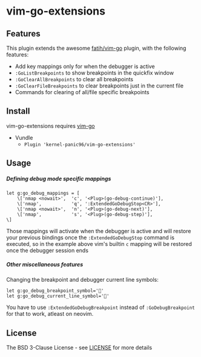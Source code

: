 # vim-go-extensions

## Features

This plugin extends the awesome [fatih/vim-go](https://github.com/fatih/vim-go) plugin, with the following features:

* Add key mappings only for when the debugger is active
* `:GoListBreakpoints` to show breakpoints in the quickfix window
* `:GoClearAllBreakpoints` to clear all breakpoints
* `:GoClearFileBreakpoints` to clear breakpoints just in the current file
* Commands for clearing of all/file specific breakpoints

## Install

vim-go-extensions requires [vim-go](https://github.com/fatih/vim-go)

* Vundle
    * `Plugin 'kernel-panic96/vim-go-extensions'`

## Usage

##### Defining debug mode specific mappings

```vimscript
let g:go_debug_mappings = [
    \['nmap <nowait>',  'c', '<Plug>(go-debug-continue)'],
    \['nmap',           'q', ':ExtendedGoDebugStop<CR>'],
    \['nmap <nowait>',  'n', '<Plug>(go-debug-next)'],
    \['nmap',           's', '<Plug>(go-debug-step)'],
\]
```
Those mappings will activate when the debugger is active and will restore your previous
bindings once the `:ExtendedGoDebugStop` command is executed, so in the example above vim's builtin `c` mapping will
be restored once the debugger session ends


##### Other miscellaneous features

Changing the breakpoint and debugger current line  symbols:

```
let g:go_debug_breakpoint_symbol='👻'
let g:go_debug_current_line_symbol='💩'
```

You have to use `:ExtendedGoDebugBreakpoint` instead of `:GoDebugBreakpoint` for that to work,
atleast on neovim.

## License

The BSD 3-Clause License - see [LICENSE](https://github.com/kernel-panic96/vim-go-debug-extender/blob/master/LICENSE) for more details
